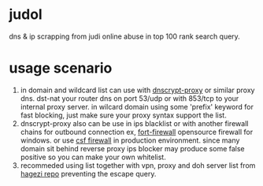 # judol
dns &amp; ip scrapping from judi online abuse in top 100 rank search query.

# usage scenario
1. in domain and wildcard list can use with [dnscrypt-proxy](https://github.com/DNSCrypt/dnscrypt-proxy) or similar proxy dns. 
   dst-nat your router dns on port 53/udp or with 853/tcp to your internal proxy server. in wilcard domain using some 'prefix' keyword for fast   blocking, just make sure your proxy syntax support the list.
2. dnscrypt-proxy also can be use in ips blacklist or with another firewall chains for outbound connection ex, [fort-firewall](https://github.com/tnodir/fort) opensource firewall for windows. or use [csf firewall](https://configserver.com/configserver-security-and-firewall/) in production environment. since many domain sit behind reverse proxy ips blocker may produce some false positive so you can make your own whitelist.
3. recommeded using list together with vpn, proxy and doh server list from [hagezi repo](https://github.com/hagezi/dns-blocklists) preventing the escape query.
